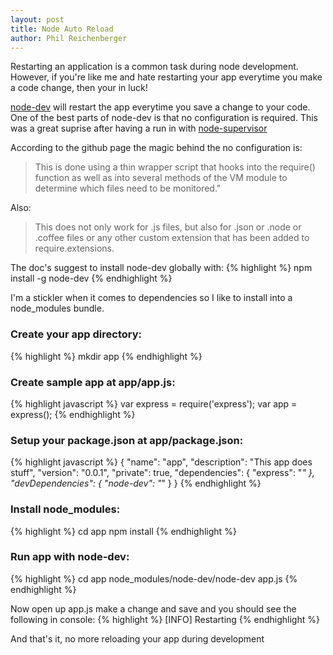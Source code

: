 ```yaml
---
layout: post
title: Node Auto Reload
author: Phil Reichenberger
---
```


Restarting an application is a common task during node development. However, if you're like me and hate restarting your app everytime you make a code change, then your in luck! 

[node-dev](https://github.com/fgnass/node-dev) will restart the app everytime you save a change to your code. One of the best parts of node-dev is that no configuration is required. This was a great suprise after having a run in with [node-supervisor](https://github.com/isaacs/node-supervisor) 

According to the github page the magic behind the no configuration is:
> This is done using a thin wrapper script that hooks into the require() function as well as into several methods of the VM module to determine which files need to be monitored." 

Also:
> This does not only work for .js files, but also for .json or .node or .coffee files or any other custom extension that has been added to require.extensions.

The doc's suggest to install node-dev globally with:
{% highlight %}
npm install -g node-dev
{% endhighlight %}

I'm a stickler when it comes to dependencies so I like to install into a node_modules bundle.

### Create your app directory:
{% highlight %}
mkdir app
{% endhighlight %}

### Create sample app at app/app.js:
{% highlight javascript %}
var express = require('express');
var app = express();
{% endhighlight %}

### Setup your package.json at app/package.json:
{% highlight javascript %}
{
  "name": "app",
  "description": "This app does stuff",
  "version": "0.0.1",
  "private": true,
  "dependencies": {
    "express": "*"
  },
  "devDependencies": {
    "node-dev": "*"
  }
}
{% endhighlight %}

### Install node_modules:
{% highlight %}
cd app
npm install
{% endhighlight %}

### Run app with node-dev:
{% highlight %}
cd app
node_modules/node-dev/node-dev app.js
{% endhighlight %}

Now open up app.js make a change and save and you should see the following in console:
{% highlight %}
[INFO] Restarting
{% endhighlight %}

And that's it, no more reloading your app during development
